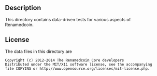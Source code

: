 Description
------------

This directory contains data-driven tests for various aspects of Renamedcoin.

License
--------

The data files in this directory are

    Copyright (c) 2012-2014 The Renamedcoin Core developers
    Distributed under the MIT/X11 software license, see the accompanying
    file COPYING or http://www.opensource.org/licenses/mit-license.php.

